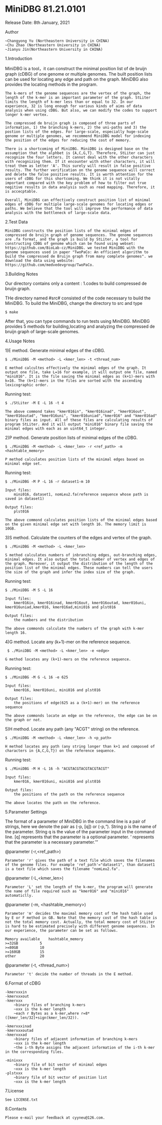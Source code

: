 # MiniDBG 81.21.0101

Release Date: 8th January, 2021

Author

	~Changyong Yu (Northeastern University in CHINA)
	~Chu Zhao (Northeastern University in CHINA)
	~Jianyu Jin(Northeastern University in CHINA)
1.Introduction

MiniDBG is a tool，it can construct the minimal position list of de bruijn graph (cDBG) of one genome or multiple genomes. The built position lists can be used for locating any edge and path on the graph. MiniDBG also provides the locating methods in the program.

	The k-mers of the genome sequences are the vertex of the graph, the length of the k-mer is an important parameter of the graph. StLiter limits the length of k-mer less than or equal to 32. In our experience, 32 is long enough for various kinds of aims of data analysis when using cDBG. But also, we can modify the codes to support longer k-mer vertex.

	The compressed de bruijn graph is composed of three parts of information, 1) the branching k-mers, 2) the uni-paths and 3) the postion lists of the edges. For large-scale, especially huge-scale genome or multiple genomes, we recommend MiniDBG model for indexing the position of the edges for reducing the cost of memory. 

	There is a shortcoming of MiniDBG. MiniDBG is designed base on the assumption that the alphbet is {A,C,G,T}. Therefore, StLiter can just recognize the four letters. It cannot deal with the other characters with recognizing them. If it encounter with other characters, it will treat them as letter 'A'. This surely will result in false positive results. The further verification on the genome sequence will correct and delete the false positive results. It is worth attention for the users of cDBG for this shortcoming. We think it is not vitally important compared with the key problem of how to filter out true negitive results in data analysis such as read mapping. Therefore, it is accecptable.

	Overall, MiniDBG can effectively construct position list of minimal edges of cDBG for multiple large-scale genomes for locating edges or paths. We believe that the tool will improve the performance of data analysis with the bottleneck of large-scale data.

2.Test Data

	MiniDBG constructs the position lists of the minimal edges of compressed de bruijn graph of genome sequences. The genome sequences are .fa format, and the graph is build by StLiter, a tool for constructing CDBG of genome which can be found using webset: https://github.com/BioLab-cz/MiniDBG. we tested MiniDBG with the genome sequences used in paper "TwoPaCo: An efficient algorithm to build the compressed de Bruijn graph from many complete genomes". we download the data using website: https://github.com/medvedevgroup/TwoPaCo.

3.Building Notes

Our directory contains only a content : 1.codes to build compressed de bruijn graph.

THe directory named #src# consisted of the code necessary to build the MiniDBG.
To build the MiniDBG, change the directory to src and type

	$ make

After that, you can type commands to run tests using MiniDBG. MiniDBG provides 5 methods for building,locating and analyzing the compressed de bruijn graph of large-scale genomes.

4.Usage Notes

1)E method. Generate minimal edges of the cDBG.

	$ ./MiniDBG -M <method> -L <kmer_len> -t <thread_num> 
	
	E method calcultes effectively the minimal edges of the graph. It output one file, take L=16 for example, it will output one file, named "mini016". It is the file saving the minimal edges as (k+1)-mers with k=16. The (k+1)-mers in the files are sorted with the ascending lexicographic order. 

Running test:

	$ ./StLiter -M E -L 16 -t 4

	The above commond takes "kmer016in", "kmer016inad", "kmer016out", "kmer016outad", "kmer016uni", "kmer016uniad","kmer016" and "kmer016ad" binary files as input. All of these files are calculating results of program StLiter. And it will output "mini016" binary file saving the minimal edges with each as an uint64_t integer.

2)P method. Generate position lists of minimal edges of the cDBG.

	$ ./MiniDBG -M <method> -L <kmer_len> -r <ref_path> -m <hashtable_memory> 

	P method calculates position lists of the minimal edges based on minimal edge set. 

Running test:

	$ ./MiniDBG -M P -L 16 -r dataset1-m 10
		
	Input files:
		mini016, dataset1, nomLeu2.fa(reference sequence whose path is saved in dataset1)

	Output files:
		plst016

	The above commond calculates position lists of the minimal edges based on the given minimal edge set with length 16. The memory limit is 10GB.

3)S method. Calculate the counters of the edges and vertex of the graph.

	$ ./MiniDBG -M <method> -L <kmer_len> 

	S method calculates numbers of inbranching edges, out-branching edges, minimal edges. It also output the total number of vertex and edges of the graph. Moreover, it output the distribution of the length of the position list of the minimal edges. These numbers can tell the users the size of the graph and infer the index size of the graph. 

Running test:

	$ ./MiniDBG -M S -L 16
		
	Input files:
		kmer016in, kmer016inad, kmer016out, kmer016outad, kmer016uni, kmer016uniad,kmer016, kmer016ad,mini016 and plst016

	Output files:
		the numbers and the distribution

	The above commonds calculate the numbers of the graph with k-mer length 16.

4)G method. Locate any (k+1)-mer on the reference sequence.

	 $ ./MiniDBG -M <method> -L <kmer_len> -e <edge>

	G method locates any (k+1)-mers on the reference sequence.

Running test:

	$ ./MiniDBG -M G -L 16 -e 625

	Input files:
		kmer016, kmer016uni, mini016 and plst016

	Output files:
		the positions of edge(625 as a (k+1)-mer) on the reference sequence

	The above commonds locate an edge on the reference, the edge can be on the graph or not.  

5)H method. Locate any path (any "ACGT" string) on the reference.

	$ ./MiniDBG -M <method> -L <kmer_len> -h <p_path>

	H method locates any path (any string longer than k+1 and composed of characters in {A,C,G,T}) on the reference sequence. 

Running test:

	$ ./MiniDBG -M H -L 16 -h "ACGTACGTACGTACGTACGT"

	Input files:
		kmer016, kmer016uni, mini016 and plst016

	Output files:
		the positions of the path on the reference sequence

	The above locates the path on the reference.

5.Parameter Settings

The format of a parameter of MiniDBG in the command line is a pair of strings, here we denote the pair as (-p, [q]) or (-p,<q>). String p is the name of the parameter. String q is the value of the parameter input in the command line. [q] represents that the parameter is a optional parameter. <q> represents that the parameter is a necessary parameter.

@parameter (-r,<ref_path>)

	Parameter 'r' gives the path of a text file which saves the filenames of the genome files. For example 'ref_path'="dataset1", than dataset1 is a text file which saves the filename "nomLeu2.fa".

@parameter (-L,<kmer_len>)

	Parameter 'L' set the length of the k-mer, the program will generate the name of file required such as "kmer016" and "mini016" automaticlly.

@parameter (-m, <hashtable_memory>)

	Parameter 'm' decides the maximal memory cost of the hash table used by E or F method in GB. Note that the memory cost of the hash table is not the total memory cost. Actually, the total memory cost of StLiter is hard to be estimated precisely with different genome sequences. In our experience, the parameter can be set as follows.

	Memory available	hashtable_memory	
	>=32GB			5
	>=80GB			10
	>=160GB			15
	other			20

@parameter (-t, <thread_num>)

	Parameter 't' decide the number of threads in the E method.

6.Format of cDBG

	-kmerxxxin
	-kmerxxxout
	-kmerxxx
		~binary files of branching k-mers
		~xxx is the k-mer length
		~each r Bytes as a k-mer,where r=8*([kmer_len/32]+sign(kmer_len/32)).

	-kmerxxxinad
	-kmerxxxoutad
	-kmerxxxad
		~binary files of adjacent information of branching k-mers
		~xxx is the k-mer length
		~the i-th Byte assigns the adjacent information of the i-th k-mer in the corresponding files. 

	-minixxx
		~binary file of bit vector of minimal edges
		~xxx is the k-mer length
	-plstxxx
		~binary file of bit vector of position list
		~xxx is the k-mer length

7.License

	See LICENSE.txt

8.Contacts

	Please e-mail your feedback at cyyneu@126.com.



